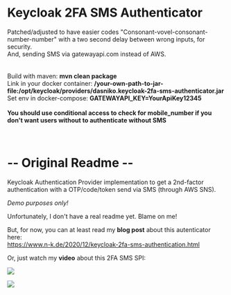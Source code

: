 # Keycloak 2FA SMS Authenticator
Patched/adjusted to have easier codes "Consonant-vovel-consonant-number-number" with a two second delay between wrong inputs, for security. 
<br/>
And, sending SMS via gatewayapi.com instead of AWS. <br/>
<br/><br/>
Build with maven: **mvn clean package** <br/>
Link in your docker container: **/your-own-path-to-jar-file:/opt/keycloak/providers/dasniko.keycloak-2fa-sms-authenticator.jar** <br/>
Set env in docker-compose: **GATEWAYAPI_KEY=YourApiKey12345** <br/>
<br/>
**You should use conditional access to check for mobile_number if you don't want users without to authenticate without SMS**
<br/><br/><br/>


# -- Original Readme -- 


Keycloak Authentication Provider implementation to get a 2nd-factor authentication with a OTP/code/token send via SMS (through AWS SNS).

_Demo purposes only!_

Unfortunately, I don't have a real readme yet.
Blame on me!

But, for now, you can at least read my **blog post** about this autenticator here:  
https://www.n-k.de/2020/12/keycloak-2fa-sms-authentication.html

Or, just watch my **video** about this 2FA SMS SPI:

[![](http://img.youtube.com/vi/GQi19817fFk/maxresdefault.jpg)](http://www.youtube.com/watch?v=GQi19817fFk "")

[![](http://img.youtube.com/vi/FHJ5WOx1es0/maxresdefault.jpg)](http://www.youtube.com/watch?v=FHJ5WOx1es0 "")
